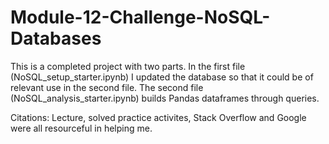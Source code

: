 # Module-12-Challenge-NoSQL-Databases


This is a completed project with two parts. In the first file (NoSQL_setup_starter.ipynb) I updated the database so that it could be of relevant use in the second file. 
The second file (NoSQL_analysis_starter.ipynb) builds Pandas dataframes through queries. 

Citations: Lecture, solved practice activites, Stack Overflow and Google were all resourceful in helping me.
